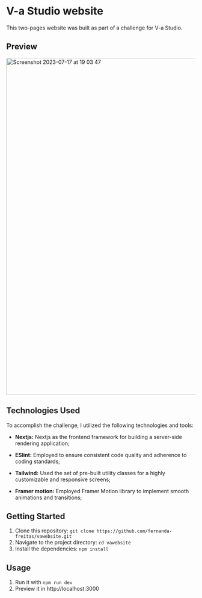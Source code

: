 # V-a Studio website

This two-pages website was built as part of a challenge for V-a Studio.

## Preview

<img width="895" alt="Screenshot 2023-07-17 at 19 03 47" src="https://github.com/fernanda-freitas/vawebsite/assets/33285862/4c6f28be-e88c-4d09-8c63-719fea95fc1a">


## Technologies Used

To accomplish the challenge, I utilized the following technologies and tools:

* **Nextjs:** Nextjs as the frontend framework for building a server-side rendering application;

* **ESlint:** Employed to ensure consistent code quality and adherence to coding standards;

* **Tailwind:**  Used the set of pre-built utility classes for a highly customizable and responsive screens;

* **Framer motion:** Employed Framer Motion library to implement smooth animations and transitions;


## Getting Started

1.  Clone this repository: `git clone https://github.com/fernanda-freitas/vawebsite.git`
2.  Navigate to the project directory: `cd vawebsite`
3.  Install the dependencies: `npm install`

## Usage

1.  Run it with `npm run dev`
2.  Preview it in http://localhost:3000
